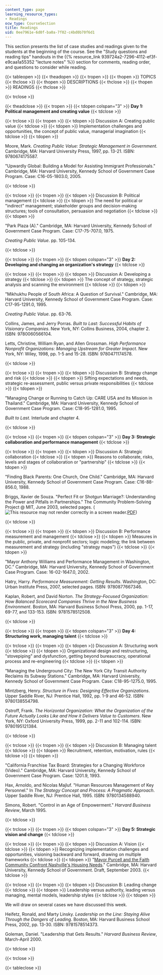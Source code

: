 ```yaml
---
content_type: page
learning_resource_types:
- Readings
ocw_type: CourseSection
title: Readings
uid: 0ee7961e-6d0f-ba0a-7f02-c4bd0b70f6d1
---
```


This section presents the list of case studies and readings given to the students at the beginning of the course. See the "Study questions and reading tips" handouts in the {{% resource_link 939724a2-7296-4112-ef3f-e9caa1a55352 "lecture notes" %}} section for comments, reading order, and questions to consider while reading.

{{< tableopen >}}
{{< theadopen >}}
{{< tropen >}}
{{< thopen >}}
TOPICS
{{< thclose >}}
{{< thopen >}}
DESCRIPTIONS
{{< thclose >}}
{{< thopen >}}
READINGS
{{< thclose >}}

{{< trclose >}}

{{< theadclose >}}
{{< tropen >}}
{{< tdopen colspan="3" >}}
**Day 1: Political management and creating value**
{{< tdclose >}}

{{< trclose >}}
{{< tropen >}}
{{< tdopen >}}
Discussion A: Creating public value
{{< tdclose >}}
{{< tdopen >}}
Implementation challenges and opportunities, the concept of public value, managerial imagination
{{< tdclose >}}
{{< tdopen >}}


Moore, Mark. _Creating Public Value: Strategic Management in Government._ Cambridge, MA: Harvard University Press, 1997, pp. 13-21. ISBN: 9780674175587.

"Upwardly Global: Building a Model for Assisting Immigrant Professionals." Cambridge, MA: Harvard University, Kennedy School of Government Case Program. Case: C16-05-1803.0, 2005.


{{< tdclose >}}

{{< trclose >}}
{{< tropen >}}
{{< tdopen >}}
Discussion B: Political management
{{< tdclose >}}
{{< tdopen >}}
The need for political or "indirect" management; stakeholder groups and decision-making structures; tools of consultation, persuasion and negotiation
{{< tdclose >}}
{{< tdopen >}}


"Park Plaza (A)." Cambridge, MA: Harvard University, Kennedy School of Government Case Program. Case: C17-75-707.0, 1975.

_Creating Public Value_. pp. 105-134.


{{< tdclose >}}

{{< trclose >}}
{{< tropen >}}
{{< tdopen colspan="3" >}}
**Day 2: Developing and changing an organization's strategy**
{{< tdclose >}}

{{< trclose >}}
{{< tropen >}}
{{< tdopen >}}
Discussion A: Developing a strategy
{{< tdclose >}}
{{< tdopen >}}
The concept of strategy, strategic analysis and scanning the environment
{{< tdclose >}}
{{< tdopen >}}


"Mikhukhu People of South Africa: A Question of Survival." Cambridge, MA: Harvard University, Kennedy School of Government Case Program. Case: C17-95-1291.0, 1995.

_Creating Public Value_. pp. 63-76.

Collins, James, and Jerry Porras. _Built to Last: Successful Habits of Visionary Companies_. New York, NY: Collins Business, 2004, chapter 2. ISBN: 9780060566104.

Letts, Christine, William Ryan, and Allen Grossman. _High Performance Nonprofit Organizations: Managing Upstream for Greater Impact_. New York, NY: Wiley, 1998, pp. 1-5 and 15-28. ISBN: 9780471174578.


{{< tdclose >}}

{{< trclose >}}
{{< tropen >}}
{{< tdopen >}}
Discussion B: Strategy change and risk
{{< tdclose >}}
{{< tdopen >}}
Sifting expectations and needs, strategic re-assessment, public versus private responsibilities
{{< tdclose >}}
{{< tdopen >}}


"Managing Change or Running to Catch Up: CARE USA and Its Mission in Thailand." Cambridge, MA: Harvard University, Kennedy School of Government Case Program. Case: C18-95-1281.0, 1995.

_Built to Last_. Interlude and chapter 4.


{{< tdclose >}}

{{< trclose >}}
{{< tropen >}}
{{< tdopen colspan="3" >}}
**Day 3: Strategic collaboration and performance management**
{{< tdclose >}}

{{< trclose >}}
{{< tropen >}}
{{< tdopen >}}
Discussion A: Strategic collaboration
{{< tdclose >}}
{{< tdopen >}}
Reasons to collaborate, risks, levels and stages of collaboration or "partnership"
{{< tdclose >}}
{{< tdopen >}}


"Finding Black Parents: One Church, One Child." Cambridge, MA: Harvard University, Kennedy School of Government Case Program. Case: C16-88-856.0, 1988.

Briggs, Xavier de Souza. "Perfect Fit or Shotgun Marriage?: Understanding the Power and Pitfalls in Partnerships." The Community Problem-Solving Project @ MIT, June 2003, selected pages. (![This resource may not render correctly in a screen reader.](/images/inacessible.gif)[PDF](http://web.mit.edu/cpsproject/images/PerfectFit.pdf))


{{< tdclose >}}

{{< trclose >}}
{{< tropen >}}
{{< tdopen >}}
Discussion B: Performance measurement and management
{{< tdclose >}}
{{< tdopen >}}
Measures in the public, private, and nonprofit sectors; logic modeling; the link between measurement and strategy (including "strategy maps")
{{< tdclose >}}
{{< tdopen >}}


"Mayor Anthony Williams and Performance Management in Washington, DC." Cambridge, MA: Harvard University, Kennedy School of Government Case Program. Case: 16-02-1647.0, 2002.

Hatry, Harry. _Performance Measurement: Getting Results_. Washington, DC: Urban Institute Press, 2007, selected pages. ISBN: 9780877667346.

Kaplan, Robert, and David Norton. _The Strategy-Focused Organization: How Balanced Scorecard Companies Thrive in the New Business Environment_. Boston, MA: Harvard Business School Press, 2000, pp. 1-17, 69-77, and 133-153. ISBN: 9781578512508.


{{< tdclose >}}

{{< trclose >}}
{{< tropen >}}
{{< tdopen colspan="3" >}}
**Day 4: Structuring work, managing talent**
{{< tdclose >}}

{{< trclose >}}
{{< tropen >}}
{{< tdopen >}}
Discussion A: Structuring work
{{< tdclose >}}
{{< tdopen >}}
Organizational design and restructuring, "stovepiping" and dysfunction, getting beyond bureaucracy, operational process and re-engineering
{{< tdclose >}}
{{< tdopen >}}


"Managing the Underground City: The New York City Transit Authority Reclaims its Subway Stations." Cambridge, MA: Harvard University, Kennedy School of Government Case Program. Case: C18-95-1275.0, 1995.

Mintzberg, Henry. _Structure in Fives: Designing Effective Organizations_. Upper Saddle River, NJ: Prentice Hall, 1992, pp. 1-9 and 46-52. ISBN: 9780138554798.

Ostroff, Frank. _The Horizontal Organization: What the Organization of the Future Actually Looks Like and How it Delivers Value to Customers_. New York, NY: Oxford University Press, 1999, pp. 2-11 and 102-114. ISBN: 9780195121384.


{{< tdclose >}}

{{< trclose >}}
{{< tropen >}}
{{< tdopen >}}
Discussion B: Managing talent
{{< tdclose >}}
{{< tdopen >}}
Recruitment, retention, motivation, rules
{{< tdclose >}}
{{< tdopen >}}


"California Franchise Tax Board: Strategies for a Changing Workforce (Video)." Cambridge, MA: Harvard University, Kennedy School of Government Case Program. Case: 1201.9, 1993.

Hax, Arnoldo, and Nicolas Majluf. "Human Resources Management of Key Personnel." In _The Strategy Concept and Process: A Pragmatic Approach_. Upper Saddle River, NJ: Prentice Hall, 1995. ISBN: 9780134588940.

Simons, Robert. "Control in an Age of Empowerment." _Harvard Business Review_, March 1995.


{{< tdclose >}}

{{< trclose >}}
{{< tropen >}}
{{< tdopen colspan="3" >}}
**Day 5: Strategic vision and change**
{{< tdclose >}}

{{< trclose >}}
{{< tropen >}}
{{< tdopen >}}
Discussion A: Vision
{{< tdclose >}}
{{< tdopen >}}
Recognizing implementation challenges and opportunities, visioning backward and forward, drawing on multiple frameworks
{{< tdclose >}}
{{< tdopen >}}
"[Mayor Purcell and the Faith Community Confront Nashville's Housing Needs](http://www.innovations.harvard.edu/mayor-purcell-and-faith-community-confront-nashvilles-housing-needs)." Cambridge, MA: Harvard University, Kennedy School of Government. Draft, September 2003.
{{< tdclose >}}

{{< trclose >}}
{{< tropen >}}
{{< tdopen >}}
Discussion B: Leading change
{{< tdclose >}}
{{< tdopen >}}
Leadership versus authority, leading versus managing, mental models, leadership styles
{{< tdclose >}}
{{< tdopen >}}


We will draw on several cases we have discussed this week.

Heifetz, Ronald, and Marty Linsky. _Leadership on the Line: Staying Alive Through the Dangers of Leading_. Boston, MA: Harvard Business School Press, 2002, pp. 13-30. ISBN: 9781578514373.

Goleman, Daniel. "Leadership that Gets Results." _Harvard Business Review_, March-April 2000.


{{< tdclose >}}

{{< trclose >}}

{{< tableclose >}}